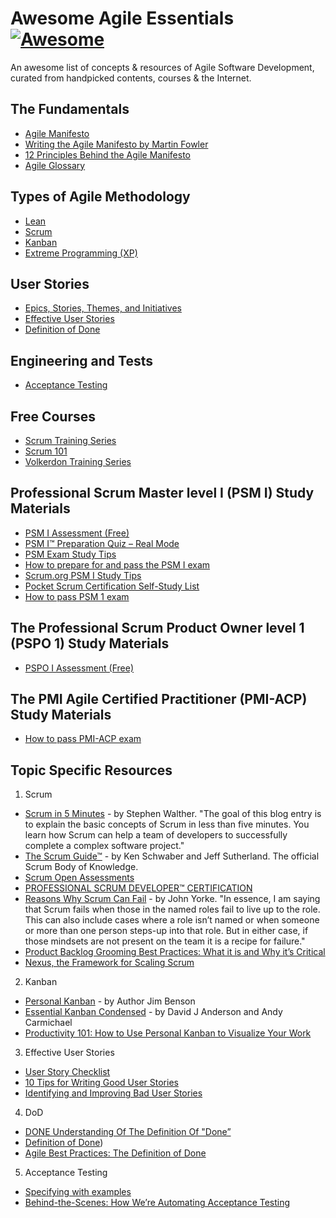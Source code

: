 # Awesome Agile Essentials [![Awesome](https://awesome.re/badge.svg)](https://github.com/sindresorhus/awesome)
An awesome list of concepts &amp; resources of Agile Software Development, curated from handpicked contents, courses & the Internet. 

## The Fundamentals
- [Agile Manifesto](http://agilemanifesto.org)
- [Writing the Agile Manifesto by Martin Fowler](https://martinfowler.com/articles/agileStory.html)
- [12 Principles Behind the Agile Manifesto](https://www.agilealliance.org/agile101/12-principles-behind-the-agile-manifesto)
- [Agile Glossary](https://www.agilealliance.org/agile101/agile-glossary/)

## Types of Agile Methodology
- [Lean]()
- [Scrum](Scrum.md)
- [Kanban](Kanban.md)
- [Extreme Programming (XP)]()

## User Stories
- [Epics, Stories, Themes, and Initiatives](https://www.atlassian.com/agile/project-management/epics-stories-themes)
- [Effective User Stories](User-Stories.md)
- [Definition of Done](Definition-of-Done.md)

## Engineering and Tests
- [Acceptance Testing](Acceptance-Testing.md)

## Free Courses
- [Scrum Training Series](http://scrumtrainingseries.com/)
- [Scrum 101](https://scrum101.com/)
- [Volkerdon Training Series](https://www.volkerdon.com/courses/)

## Professional Scrum Master level I (PSM I) Study Materials
- [PSM I Assessment (Free)](https://www.volkerdon.com/courses/psm1)
- [PSM I™ Preparation Quiz – Real Mode](https://mlapshin.com/index.php/scrum-quizzes/sm-real-mode/)
- [PSM Exam Study Tips](https://mlapshin.com/index.php/2015/09/08/psm-exam/)
- [How to prepare for and pass the PSM I exam](https://psm.certification.guide/)
- [Scrum.org PSM I Study Tips](https://web.archive.org/web/20180215194840/http://www.scrumcrazy.com/Scrum.org+PSM+I+Study+Tips)
- [Pocket Scrum Certification Self-Study List](https://github.com/rubymorillo/pocket-scrum-self-study-list)
- [How to pass PSM 1 exam](https://www.volkerdon.com/pages/psm-1-exam-tips)

## The Professional Scrum Product Owner level 1 (PSPO 1) Study Materials
- [PSPO I Assessment (Free)](https://www.volkerdon.com/courses/pspo1)

## The PMI Agile Certified Practitioner (PMI-ACP) Study Materials
- [How to pass PMI-ACP exam](https://www.volkerdon.com/pages/pmi-acp-exam-tips)

## Topic Specific Resources
1. Scrum
  - [Scrum in 5 Minutes](http://stephenwalther.com/archive/2012/08/17/scrum-in-5-minutes) - by Stephen Walther. "The goal of this blog entry is to explain the basic concepts of Scrum in less than five minutes. You learn how Scrum can help a team of developers to successfully complete a complex software project."
  - [The Scrum Guide™](https://www.scrumguides.org/docs/scrumguide/v2017/2017-Scrum-Guide-US.pdf) - by Ken Schwaber and Jeff Sutherland. The official Scrum Body of Knowledge.
  - [Scrum Open Assessments](https://www.scrum.org/open-assessments)
  - [PROFESSIONAL SCRUM DEVELOPER™ CERTIFICATION](https://www.scrum.org/professional-scrum-developer-certification)
  - [Reasons Why Scrum Can Fail](http://www.scrumexpert.com/knowledge/reasons-why-scrum-can-fail/) - by John Yorke. "In essence, I am saying that Scrum fails when those in the named roles fail to live up to the role. This can also include cases where a role isn’t named or when someone or more than one person steps-up into that role. But in either case, if those mindsets are not present on the team it is a recipe for failure."
  - [Product Backlog Grooming Best Practices: What it is and Why it’s Critical](https://medium.com/back-to-the-napkin/product-backlog-grooming-best-practices-what-it-is-and-why-its-critical-e1f290bdee78)
  - [Nexus, the Framework for Scaling Scrum](https://www.scrum.org/resources/nexus-guide)

2. Kanban
  - [Personal Kanban](https://www.personalkanban.com/pk/book/) - by Author Jim Benson
  - [Essential Kanban Condensed](https://resources.kanban.university/guide/) - by David J Anderson and Andy Carmichael
  - [Productivity 101: How to Use Personal Kanban to Visualize Your Work](https://lifehacker.com/productivity-101-how-to-use-personal-kanban-to-visuali-1687948640)
  
3. Effective User Stories
  - [User Story Checklist](https://agilekrc.com/resource/117/user-story-checklist)
  - [10 Tips for Writing Good User Stories](https://www.romanpichler.com/blog/10-tips-writing-good-user-stories/)
  - [Identifying and Improving Bad User Stories](https://www.agileconnection.com/article/identifying-and-improving-bad-user-stories)
  
4. DoD
  - [DONE Understanding Of The Definition Of "Done”](https://www.scrum.org/resources/blog/done-understanding-definition-done)
  - [Definition of Done](https://www.agilealliance.org/glossary/definition-of-done/))
  - [Agile Best Practices: The Definition of Done](https://www.youtube.com/watch?v=y9MYd6CCDwM)
  
5. Acceptance Testing
  - [Specifying with examples](https://gojko.net/2008/11/04/specifying-with-examples/)
  - [Behind-the-Scenes: How We’re Automating Acceptance Testing](https://deliciousbrains.com/how-were-automating-acceptance-testing/)
